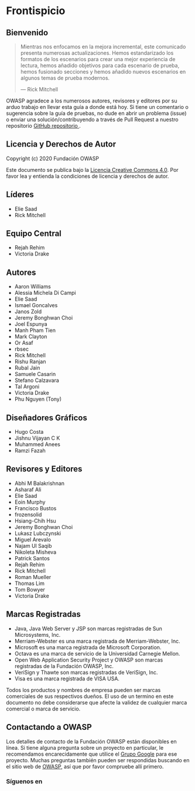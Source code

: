# Frontispicio

## Bienvenido

> Mientras nos enfocamos en la mejora incremental, este comunicado presenta numerosas actualizaciones. Hemos estandarizado los formatos de los escenarios para crear una mejor experiencia de lectura, hemos añadido objetivos para cada escenario de prueba, hemos fusionado secciones y hemos añadido nuevos escenarios en algunos temas de prueba modernos.
>
> — Rick Mitchell

OWASP agradece a los numerosos autores, revisores y editores por su arduo trabajo en llevar esta guía a donde está hoy. Si tiene un comentario o sugerencia sobre la guía de pruebas, no dude en abrir un problema (issue) o enviar una solución/contribuyendo a través de Pull Request a nuestro repositorio [GitHub repositorio ](https://github.com/OWASP/wstg/).

## Licencia y Derechos de Autor

Copyright (c) 2020 Fundación OWASP

Este documento se publica bajo la [ Licencia Creative Commons 4.0](https://creativecommons.org/licenses/by-sa/4.0/). Por favor lea y entienda la condiciones de licencia y derechos de autor.

## Líderes

- Elie Saad
- Rick Mitchell

## Equipo Central

- Rejah Rehim
- Victoria Drake

## Autores

- Aaron Williams
- Alessia Michela Di Campi
- Elie Saad
- Ismael Goncalves
- Janos Zold
- Jeremy Bonghwan Choi
- Joel Espunya
- Manh Pham Tien
- Mark Clayton
- Or Asaf
- rbsec
- Rick Mitchell
- Rishu Ranjan
- Rubal Jain
- Samuele Casarin
- Stefano Calzavara
- Tal Argoni
- Victoria Drake
- Phu Nguyen (Tony)

## Diseñadores Gráficos

- Hugo Costa
- Jishnu Vijayan C K
- Muhammed Anees
- Ramzi Fazah

## Revisores y Editores

- Abhi M Balakrishnan
- Asharaf Ali
- Elie Saad
- Eoin Murphy
- Francisco Bustos
- frozensolid
- Hsiang-Chih Hsu
- Jeremy Bonghwan Choi
- Lukasz Lubczynski
- Miguel Arevalo
- Najam Ul Saqib
- Nikoleta Misheva
- Patrick Santos
- Rejah Rehim
- Rick Mitchell
- Roman Mueller
- Thomas Lim
- Tom Bowyer
- Victoria Drake

## Marcas Registradas

- Java, Java Web Server y JSP son marcas registradas de Sun Microsystems, Inc.
- Merriam-Webster es una marca registrada de Merriam-Webster, Inc.
- Microsoft es una marca registrada de Microsoft Corporation.
- Octava es una marca de servicio de la Universidad Carnegie Mellon.
- Open Web Application Security Project y OWASP son marcas registradas de la Fundación OWASP, Inc.
- VeriSign y Thawte son marcas registradas de VeriSign, Inc.
- Visa es una marca registrada de VISA USA.

Todos los productos y nombres de empresa pueden ser marcas comerciales de sus respectivos dueños. El uso de un termino en este documento no debe considerarse que afecte la validez de cualquier marca comercial o marca de servicio.

## Contactando a OWASP

Los detalles de contacto de la Fundación OWASP están disponibles en línea. Si tiene alguna pregunta sobre un proyecto en particular, le recomendamos encarecidamente que utilice el [Grupo Google](https://groups.google.com/a/owasp.org/forum/) para ese proyecto. Muchas preguntas también pueden ser respondidas buscando en el sitio web de [OWASP](https://owasp.org/), así que por favor compruebe allí primero.

### Síguenos en

[](https://www.linkedin.com/company/owasp/)

[](https://twitter.com/owasp_wstg)
